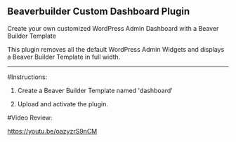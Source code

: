 **Beaverbuilder Custom Dashboard Plugin**
-----------------------------------------

Create your own customized WordPress Admin Dashboard with a Beaver Builder Template

This plugin removes all the default WordPress Admin Widgets and displays a Beaver Builder Template in full width.

----------

#Instructions:

1. Create a Beaver Builder Template named 'dashboard'

2. Upload and activate the plugin.

#Video Review:

https://youtu.be/oazyzrS9nCM
